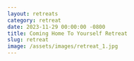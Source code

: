 ```yaml
---
layout: retreats
category: retreat
date: 2023-11-29 00:00:00 -0800
title: Coming Home To Yourself Retreat
slug: retreat
image: /assets/images/retreat_1.jpg
---
```

